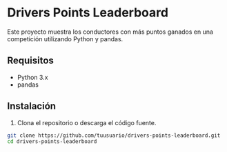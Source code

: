 # Drivers Points Leaderboard

Este proyecto muestra los conductores con más puntos ganados en una competición utilizando Python y pandas.

## Requisitos

- Python 3.x
- pandas

## Instalación

1. Clona el repositorio o descarga el código fuente.

```sh
git clone https://github.com/tuusuario/drivers-points-leaderboard.git
cd drivers-points-leaderboard

